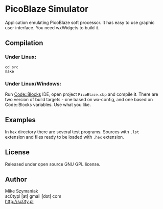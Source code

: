 # PicoBlaze Simulator
Application emulating PicoBlaze soft processor.
It has easy to use graphic user interface.
You need wxWidgets to build it.

## Compilation
### Under Linux:
```
cd src  
make
```
### Under Linux/Windows:
Run [Code::Blocks](http://www.codeblocks.org/) IDE, open project `PicoBlaze.cbp` and compile it.
There are two version of build targets - one based on wx-config, and one based on Code::Blocks variables. Use what you like.

## Examples
In `hex` directory there are several test programs. 
Sources with `.lst` extension and files ready to be loaded with `.hex` extension.

## License
Released under open source GNU GPL license.

## Author
Mike Szymaniak  
sc0typl [at] gmail [dot] com  
http://sc0ty.pl  

